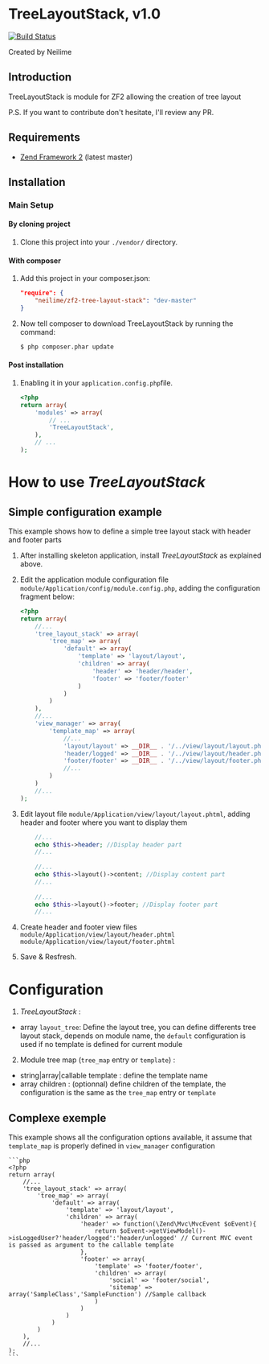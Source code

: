 TreeLayoutStack, v1.0
=======

[![Build Status](https://travis-ci.org/neilime/zf2-tree-layout-stack.png?branch=master)](https://travis-ci.org/neilime/zf2-tree-layout-stack)

Created by Neilime

Introduction
------------

TreeLayoutStack is module for ZF2 allowing the creation of tree layout 

P.S. If you want to contribute don't hesitate, I'll review any PR.

Requirements
------------

* [Zend Framework 2](https://github.com/zendframework/zf2) (latest master)

Installation
------------

### Main Setup

#### By cloning project

1. Clone this project into your `./vendor/` directory.

#### With composer

1. Add this project in your composer.json:

    ```json
    "require": {
        "neilime/zf2-tree-layout-stack": "dev-master"
    }
    ```
2. Now tell composer to download TreeLayoutStack by running the command:

    ```bash
    $ php composer.phar update
    ```

#### Post installation

1. Enabling it in your `application.config.php`file.

    ```php
    <?php
    return array(
        'modules' => array(
            // ...
            'TreeLayoutStack',
        ),
        // ...
    );
    ```
# How to use _TreeLayoutStack_

## Simple configuration example

This example shows how to define a simple tree layout stack with header and footer parts

1. After installing skeleton application, install _TreeLayoutStack_ as explained above.

2. Edit the application module configuration file `module/Application/config/module.config.php`, adding the configuration fragment below:
	
	```php
	<?php
	return array(
		//...
		'tree_layout_stack' => array(
	    	'tree_map' => array(
				'default' => array(
					'template' => 'layout/layout',
					'children' => array(
						'header' => 'header/header',
						'footer' => 'footer/footer'										
					)
				)
			)
	    ),
	    //...
		'view_manager' => array(
			'template_map' => array(
				//...
				'layout/layout' => __DIR__ . '/../view/layout/layout.phtml',
				'header/logged' => __DIR__ . '/../view/layout/header.phtml',
				'footer/footer' => __DIR__ . '/../view/layout/footer.phtml'
				//...
			)
		)
	    //...
	);
	
3. Edit layout file `module/Application/view/layout/layout.phtml`, adding header and footer where you want to display them
	```php	 
		//...
		echo $this->header; //Display header part
		//...
		
		//...
		echo $this->layout()->content; //Display content part
		//...
		
		//...
		echo $this->layout()->footer; //Display footer part
		//...	
    ```
    
3. Create header and footer view files
	`module/Application/view/layout/header.phtml`
	`module/Application/view/layout/footer.phtml`

5. Save & Resfresh.

# Configuration

1. _TreeLayoutStack_ :

 * array `layout_tree`: Define the layout tree, you can define differents tree layout stack, depends on module name, the `default` configuration is used if no template is defined for current module 
 
2. Module tree map (`tree_map` entry or `template`) :

 * string|array|callable template : define the template name
 * array children : (optionnal) define children of the template, the configuration is the same as the `tree_map` entry or `template`
 
 
## Complexe exemple

This example shows all the configuration options available, it assume that `template_map` is properly defined in `view_manager` configuration

	```php
	<?php
	return array(
		//...
		'tree_layout_stack' => array(
	    	'tree_map' => array(
				'default' => array(
					'template' => 'layout/layout',
					'children' => array(
						'header' => function(\Zend\Mvc\MvcEvent $oEvent){
							return $oEvent->getViewModel()->isLoggedUser?'header/logged':'header/unlogged' // Current MVC event is passed as argument to the callable template
						},
						'footer' => array(
							'template' => 'footer/footer',
							'children' => array(
								'social' => 'footer/social',
								'sitemap' => array('SampleClass','SampleFunction') //Sample callback
							)
						)									
					)
				)
			)
	    ),
	    //...
	);
	```



